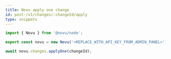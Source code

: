 ```yaml
---
title: Novu apply one change
id: post-/v1/changes/:changeId/apply
type: snippets
---
```


```javascript label=Node.js
import { Novu } from '@novu/node';

export const novu = new Novu('<REPLACE_WITH_API_KEY_FROM_ADMIN_PANEL>');

await novu.changes.applyOne(changeId);
```
